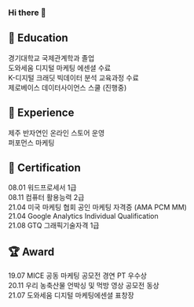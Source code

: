 ### Hi there 👋

<!--
**vive0508/vive0508** is a ✨ _special_ ✨ repository because its `README.md` (this file) appears on your GitHub profile.

Here are some ideas to get you started:

- 🔭 I’m currently working on ...
- 🌱 I’m currently learning ...
- 👯 I’m looking to collaborate on ...
- 🤔 I’m looking for help with ...
- 💬 Ask me about ...
- 📫 How to reach me: ...
- 😄 Pronouns: ...
- ⚡ Fun fact: ...
-->


## :book: Education
경기대학교 국제관계학과 졸업  
도와세움 디지털 마케팅 에센셜 수료   
K-디지털 크래딧 빅데이터 분석 교육과정 수료   
제로베이스 데이터사이언스 스쿨 (진행중)   

## :eyes: Experience
제주 반자연인 온라인 스토어 운영   
퍼포먼스 마케팅

## :page_with_curl: Certification
08.01 워드프로세서 1급    
08.11 컴퓨터 활용능력 2급   
21.04 미국 마케팅 협회 공인 마케팅 자격증 (AMA PCM MM)   
21.04 Google Analytics Individual Qualification   
21.08 GTQ 그래픽기술자격 1급   

<!--
22.09 증권투자권유대행인  (09/04(일) 예정)   
22.09 펀드투자권유대행인  (09/25(일) 예정)  
22.10 데이터분석 준전문가 (10/29(토) 예정)
22.11 SQL 개발자 (11/05(토) 예정)     
-->


## :trophy: Award
19.07 MICE 공동 마케팅 공모전 경연 PT 우수상  
20.11 우리 농축산물 언박싱 및 먹방 영상 공모전 동상   
21.07 도와세움 디지털 마케팅에센셜 표창장   


